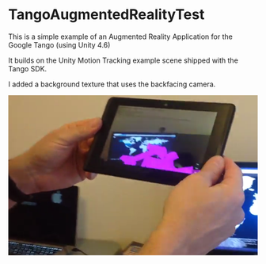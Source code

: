 # TangoAugmentedRealityTest
This is a simple example of an Augmented Reality Application for the Google Tango (using Unity 4.6)

It builds on the Unity Motion Tracking example scene shipped with the Tango SDK.

I added a background texture that uses the backfacing camera.

![Simple Tango AR Test 1](/TangoAR1.png?raw=true "Tango AR Test 1")
